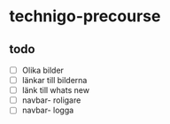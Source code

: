 # technigo-precourse

## todo

- [ ] Olika bilder
- [ ] länkar till bilderna
- [ ] länk till whats new
- [ ] navbar- roligare
- [ ] navbar- logga

